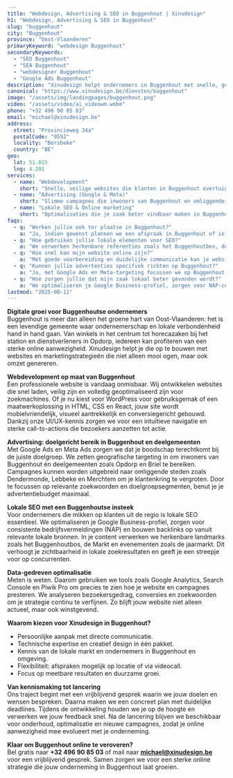 ```yaml
---
title: "Webdesign, Advertising & SEO in Buggenhout | Xinudesign"
h1: "Webdesign, Advertising & SEO in Buggenhout"
slug: "buggenhout"
city: "Buggenhout"
province: "Oost-Vlaanderen"
primaryKeyword: "webdesign Buggenhout"
secondaryKeywords:
  - "SEO Buggenhout"
  - "SEA Buggenhout"
  - "webdesigner Buggenhout"
  - "Google Ads Buggenhout"
description: "Xinudesign helpt ondernemers in Buggenhout met snelle, gebruiksvriendelijke websites, gerichte advertentiecampagnes en lokale SEO die inspeelt op de troeven van de gemeente."
canonical: "https://www.xinudesign.be/diensten/buggenhout"
image: "/assets/img/landingpages/buggenhout.png"
video: "/assets/video/ai_videowm.webm"
phone: "+32 496 90 85 03"
email: "michael@xinudesign.be"
address:
  street: "Provincieweg 34a"
  postalCode: "9552"
  locality: "Borsbeke"
  country: "BE"
geo:
  lat: 51.015
  lng: 4.201
services:
  - name: "Webdevelopment"
    short: "Snelle, veilige websites die klanten in Buggenhout overtuigen en converteren."
  - name: "Advertising (Google & Meta)"
    short: "Slimme campagnes die inwoners van Buggenhout en omliggende dorpen gericht bereiken."
  - name: "Lokale SEO & Online marketing"
    short: "Optimalisaties die je zaak beter vindbaar maken in Buggenhout en de regio."
faqs:
  - q: "Werken jullie ook ter plaatse in Buggenhout?"
    a: "Ja, indien gewenst plannen we een afspraak in Buggenhout of in de regio, maar online meetings zijn ook mogelijk voor snelle opvolging."
  - q: "Hoe gebruiken jullie lokale elementen voor SEO?"
    a: "We verwerken herkenbare referenties zoals het Buggenhoutbos, de Markt van Buggenhout en evenementen zoals de jaarmarkt in teksten, meta-data en visuals."
  - q: "Hoe snel kan mijn website online zijn?"
    a: "Met goede voorbereiding en duidelijke communicatie kan je website doorgaans binnen 2 tot 4 weken live gaan."
  - q: "Kunnen jullie advertenties specifiek richten op Buggenhout?"
    a: "Ja, met Google Ads en Meta-targeting focussen we op Buggenhout, de deelgemeenten en omliggende regio's."
  - q: "Hoe zorgen jullie dat mijn zaak lokaal beter gevonden wordt?"
    a: "We optimaliseren je Google Business-profiel, zorgen voor NAP-consistentie en bouwen lokale backlinks rond zoekwoorden zoals 'webdesigner Buggenhout'."
lastmod: "2025-08-11"
---
```


**Digitale groei voor Buggenhoutse ondernemers**  
Buggenhout is meer dan alleen het groene hart van Oost-Vlaanderen: het is een levendige gemeente waar ondernemerschap en lokale verbondenheid hand in hand gaan. Van winkels in het centrum tot horecazaken bij het station en dienstverleners in Opdorp, iedereen kan profiteren van een sterke online aanwezigheid. Xinudesign helpt je die op te bouwen met websites en marketingstrategieën die niet alleen mooi ogen, maar ook omzet genereren.

**Webdevelopment op maat van Buggenhout**  
Een professionele website is vandaag onmisbaar. Wij ontwikkelen websites die snel laden, veilig zijn en volledig geoptimaliseerd zijn voor zoekmachines. Of je nu kiest voor WordPress voor gebruiksgemak of een maatwerkoplossing in HTML, CSS en React, jouw site wordt mobielvriendelijk, visueel aantrekkelijk en conversiegericht gebouwd. Dankzij onze UI/UX-kennis zorgen we voor een intuïtieve navigatie en sterke call-to-actions die bezoekers aanzetten tot actie.

**Advertising: doelgericht bereik in Buggenhout en deelgemeenten**  
Met Google Ads en Meta Ads zorgen we dat je boodschap terechtkomt bij de juiste doelgroep. We zetten geografische targeting in om inwoners van Buggenhout én deelgemeenten zoals Opdorp en Briel te bereiken. Campagnes kunnen worden uitgebreid naar omliggende steden zoals Dendermonde, Lebbeke en Merchtem om je klantenkring te vergroten. Door te focussen op relevante zoekwoorden en doelgroepsegmenten, benut je je advertentiebudget maximaal.

**Lokale SEO met een Buggenhoutse insteek**  
Voor ondernemers die mikken op klanten uit de regio is lokale SEO essentieel. We optimaliseren je Google Business-profiel, zorgen voor consistente bedrijfsvermeldingen (NAP) en bouwen backlinks op vanuit relevante lokale bronnen. In je content verwerken we herkenbare landmarks zoals het Buggenhoutbos, de Markt en evenementen zoals de jaarmarkt. Dit verhoogt je zichtbaarheid in lokale zoekresultaten en geeft je een streepje voor op concurrenten.

**Data-gedreven optimalisatie**  
Meten is weten. Daarom gebruiken we tools zoals Google Analytics, Search Console en Piwik Pro om precies te zien hoe je website en campagnes presteren. We analyseren bezoekersgedrag, conversies en zoekwoorden om je strategie continu te verfijnen. Zo blijft jouw website niet alleen actueel, maar ook winstgevend.

**Waarom kiezen voor Xinudesign in Buggenhout?**

- Persoonlijke aanpak met directe communicatie.
- Technische expertise en creatief design in één pakket.
- Kennis van de lokale markt en ondernemers in Buggenhout en omgeving.
- Flexibiliteit: afspraken mogelijk op locatie of via videocall.
- Focus op meetbare resultaten en duurzame groei.

**Van kennismaking tot lancering**  
Ons traject begint met een vrijblijvend gesprek waarin we jouw doelen en wensen bespreken. Daarna maken we een concreet plan met duidelijke deadlines. Tijdens de ontwikkeling houden we je op de hoogte en verwerken we jouw feedback snel. Na de lancering blijven we beschikbaar voor onderhoud, optimalisatie en nieuwe campagnes, zodat je online aanwezigheid mee evolueert met je onderneming.

**Klaar om Buggenhout online te veroveren?**  
Bel gratis naar **+32 496 90 85 03** of mail naar **[michael@xinudesign.be](mailto:michael@xinudesign.be)** voor een vrijblijvend gesprek. Samen zorgen we voor een sterke online strategie die jouw onderneming in Buggenhout laat groeien.
